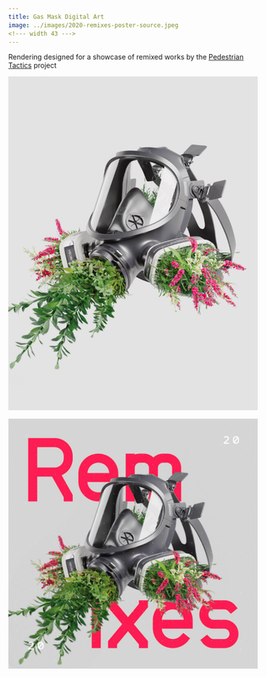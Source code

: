```yaml
---
title: Gas Mask Digital Art
image: ../images/2020-remixes-poster-source.jpeg
<!--- width 43 --->
---
```


Rendering designed for a showcase of remixed works by the [Pedestrian Tactics](https://pedestriantactics.com) project

![](../images/2020-remixes-poster-source.jpeg)

![](../images/2020-remixes-poster.jpeg)